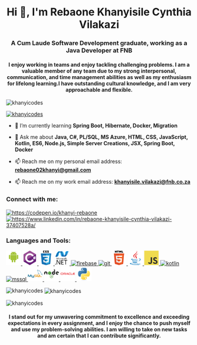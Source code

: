 <h1 align="center">Hi 👋, I'm Rebaone Khanyisile Cynthia Vilakazi</h1>
<h3 align="center">A Cum Laude Software Development graduate, working as a Java Developer at FNB</h3>

<h4 align="center"><strong>I enjoy working in teams and enjoy tackling challenging problems. I am a valuable member of any team due to my strong interpersonal, communication, and time management abilities as well as my enthusiasm for lifelong learning.I have outstanding cultural knowledge, and I am very approachable and flexible.</strong></h4>

<p align="left"> <img src="https://komarev.com/ghpvc/?username=khanyicodes&label=Profile%20views&color=0e75b6&style=flat" alt="khanyicodes"/> </p>

<p align="left"> <a href="https://github.com/ryo-ma/github-profile-trophy"><img src="https://github-profile-trophy.vercel.app/?username=khanyicodes" alt="khanyicodes" /></a> </p>

- 🌱 I’m currently learning **Spring Boot, Hibernate, Docker, Migration**

- 💬 Ask me about **Java, C#, PL/SQL, MS Azure, HTML, CSS, JavaScript, Kotlin, ES6, Node.js, Simple Server Creations, JSX, Spring Boot, Docker**

- 📫 Reach me on my personal email address: **rebaone02khanyi@gmail.com** 
- 📫 Reach me on my work email address: **khanyisile.vilakazi@fnb.co.za** 
  
<h3 align="left">Connect with me:</h3>
<p align="left">
<a href="https://codepen.io/https://codepen.io/khanyi-rebaone" target="blank"><img align="center" src="https://raw.githubusercontent.com/rahuldkjain/github-profile-readme-generator/master/src/images/icons/Social/codepen.svg" alt="https://codepen.io/khanyi-rebaone" height="30" width="40" /></a>
<a href="https://linkedin.com/in/https://www.linkedin.com/in/rebaone-khanyisile-cynthia-vilakazi-37407528a/" target="blank"><img align="center" src="https://raw.githubusercontent.com/rahuldkjain/github-profile-readme-generator/master/src/images/icons/Social/linked-in-alt.svg" alt="https://www.linkedin.com/in/rebaone-khanyisile-cynthia-vilakazi-37407528a/" height="30" width="40" /></a>
</p>

<h3 align="left">Languages and Tools:</h3>
<p align="left"> <a href="https://developer.android.com" target="_blank" rel="noreferrer"> <img src="https://raw.githubusercontent.com/devicons/devicon/master/icons/android/android-original-wordmark.svg" alt="android" width="40" height="40"/> </a> <a href="https://www.w3schools.com/cs/" target="_blank" rel="noreferrer"> <img src="https://raw.githubusercontent.com/devicons/devicon/master/icons/csharp/csharp-original.svg" alt="csharp" width="40" height="40"/> </a> <a href="https://www.w3schools.com/css/" target="_blank" rel="noreferrer"> <img src="https://raw.githubusercontent.com/devicons/devicon/master/icons/css3/css3-original-wordmark.svg" alt="css3" width="40" height="40"/> </a> <a href="https://dotnet.microsoft.com/" target="_blank" rel="noreferrer"> <img src="https://raw.githubusercontent.com/devicons/devicon/master/icons/dot-net/dot-net-original-wordmark.svg" alt="dotnet" width="40" height="40"/> </a> <a href="https://firebase.google.com/" target="_blank" rel="noreferrer"> <img src="https://www.vectorlogo.zone/logos/firebase/firebase-icon.svg" alt="firebase" width="40" height="40"/> </a> <a href="https://git-scm.com/" target="_blank" rel="noreferrer"> <img src="https://www.vectorlogo.zone/logos/git-scm/git-scm-icon.svg" alt="git" width="40" height="40"/> </a> <a href="https://www.w3.org/html/" target="_blank" rel="noreferrer"> <img src="https://raw.githubusercontent.com/devicons/devicon/master/icons/html5/html5-original-wordmark.svg" alt="html5" width="40" height="40"/> </a> <a href="https://www.java.com" target="_blank" rel="noreferrer"> <img src="https://raw.githubusercontent.com/devicons/devicon/master/icons/java/java-original.svg" alt="java" width="40" height="40"/> </a> <a href="https://developer.mozilla.org/en-US/docs/Web/JavaScript" target="_blank" rel="noreferrer"> <img src="https://raw.githubusercontent.com/devicons/devicon/master/icons/javascript/javascript-original.svg" alt="javascript" width="40" height="40"/> </a> <a href="https://kotlinlang.org" target="_blank" rel="noreferrer"> <img src="https://www.vectorlogo.zone/logos/kotlinlang/kotlinlang-icon.svg" alt="kotlin" width="40" height="40"/> </a> <a href="https://www.microsoft.com/en-us/sql-server" target="_blank" rel="noreferrer"> <img src="https://www.svgrepo.com/show/303229/microsoft-sql-server-logo.svg" alt="mssql" width="40" height="40"/> </a> <a href="https://www.mysql.com/" target="_blank" rel="noreferrer"> <img src="https://raw.githubusercontent.com/devicons/devicon/master/icons/mysql/mysql-original-wordmark.svg" alt="mysql" width="40" height="40"/> </a> <a href="https://nodejs.org" target="_blank" rel="noreferrer"> <img src="https://raw.githubusercontent.com/devicons/devicon/master/icons/nodejs/nodejs-original-wordmark.svg" alt="nodejs" width="40" height="40"/> </a> <a href="https://www.oracle.com/" target="_blank" rel="noreferrer"> <img src="https://raw.githubusercontent.com/devicons/devicon/master/icons/oracle/oracle-original.svg" alt="oracle" width="40" height="40"/> </a> <a href="https://www.python.org" target="_blank" rel="noreferrer"> <img src="https://raw.githubusercontent.com/devicons/devicon/master/icons/python/python-original.svg" alt="python" width="40" height="40"/> </a> </p>

<p><img align="left" src="https://github-readme-stats.vercel.app/api/top-langs?username=khanyicodes&show_icons=true&locale=en&layout=compact" alt="khanyicodes"/></p>

<p>&nbsp;<img align="center" src="https://github-readme-stats.vercel.app/api?username=khanyicodes&show_icons=true&locale=en" alt="khanyicodes" /></p>

<p><img align="center" src="https://github-readme-streak-stats.herokuapp.com/?user=khanyicodes&" alt="khanyicodes" /></p>

<h4 align="center"><strong>I stand out for my unwavering commitment to excellence and exceeding expectations in every assignment, and I enjoy the chance to push myself and use my problem-solving abilities. I am willing to take on new tasks and am certain that I can contribute significantly.</strong></h4>
